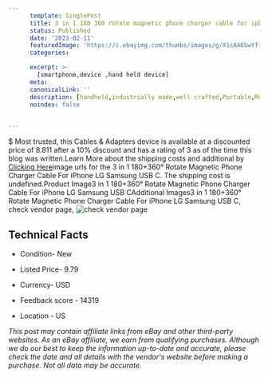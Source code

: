 ```yaml
---
      template: SinglePost
      title: 3 in 1 180 360 rotate magnetic phone charger cable for iphone lg samsung usb c
      status: Published
      date: '2023-02-11'
      featuredImage: 'https://i.ebayimg.com/thumbs/images/g/X1cAAOSwYf1hFdOT/s-l225.jpg'
      categories: 

      excerpt: >-
        [smartphone,device ,hand held device]
      meta:
      canonicalLink: ''
      description: [handheld,industrially made,well crafted,Portable,Mobile,Compact,Convenient,Lightweight,Maneuverable,Man-portable,Miniature,Carriable,Hand-held,Light,Holdable,Transportable,Mobile device,Pocket-sized,On-the-go,Wireless,Cordless,Compact size,Convenient size, smartphone,device ,hand held device]
      noindex: false

        
---
```

$
    Most trusted, this Cables & Adapters device is available at a discounted price of 8.811 after a 10% discount and has a rating of 3 as of the time this blog was written.Learn More about the shipping costs and additional by [Clicking Here](https://www.ebay.com/itm/373632414146?hash=item56fe3a31c2%3Ag%3AX1cAAOSwYf1hFdOT&amdata=enc%3AAQAHAAAA4IISc3QiEF6xeuyJQ6oTtESkq3WA8AmCkvgczgWp0W0xcuG3RKkU%2BIdvMuc708a%2BY%2FL7bxakjzATws6hCpfCNnKk1yHfhh02CdwJiBLg8So4GLXjvZZnZRcAVS3PKkzpi%2FohhoKV8AcFFtk7V24205Pr%2FCzF5eEnSHfMff4BjPzwENsWYx%2BCaMXsmzVAOp8jq5VxhlHuwjFiaYsJSj%2BrL2dmspjVs4CAwycqPqhu%2B29dz4pyhIEJUXNH0db00r87jZnn3LWi1cuP02uOnYtTXyFpjUtSVnl2TU3VAij9JRmk&mkevt=1&mkcid=1&mkrid=711-53200-19255-0&campid=%253CePNCampaignId%253E&customid=%253CreferenceId%253E&toolid=10049)image urls for the 3 in 1 180+360° Rotate Magnetic Phone Charger Cable For iPhone LG Samsung USB C. The shipping cost is undefined.Product Image3 in 1 180+360° Rotate Magnetic Phone Charger Cable For iPhone LG Samsung USB CAdditional Images3 in 1 180+360° Rotate Magnetic Phone Charger Cable For iPhone LG Samsung USB C, check vendor page, ![check vendor page](https://origin-galleryplus.ebayimg.com/ws/web/373632414146_2_0_1/225x225.jpg,https://origin-galleryplus.ebayimg.com/ws/web/373632414146_3_0_1/225x225.jpg,https://origin-galleryplus.ebayimg.com/ws/web/373632414146_4_0_1/225x225.jpg,https://origin-galleryplus.ebayimg.com/ws/web/373632414146_5_0_1/225x225.jpg,https://origin-galleryplus.ebayimg.com/ws/web/373632414146_6_0_1/225x225.jpg,https://origin-galleryplus.ebayimg.com/ws/web/373632414146_7_0_1/225x225.jpg,https://origin-galleryplus.ebayimg.com/ws/web/373632414146_8_0_1/225x225.jpg,https://origin-galleryplus.ebayimg.com/ws/web/373632414146_9_0_1/225x225.jpg,https://origin-galleryplus.ebayimg.com/ws/web/373632414146_10_0_1/225x225.jpg)
    
    

 ## Technical Facts 



     
      

 - Condition- New 


      

 - Listed Price- 9.79 


      

 - Currency- USD 


      

 - Feedback score - 14319 


      

 - Location - US 


      
      

 *_This post may contain affiliate links from eBay and other third-party websites. As an eBay affiliate, we earn from qualifying purchases. Although we do our best to keep the information up-to-date and accurate, please check the date and all details with the vendor's website before making a purchase. Not all data may be accurate._*



    
    
    
    
    
